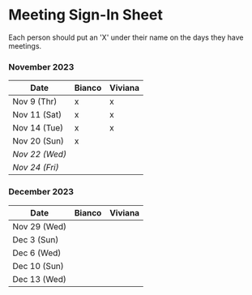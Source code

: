 # Meeting Sign-In Sheet

Each person should put an 'X' under their name on the days they have meetings.

### November 2023

| Date        | Bianco    | Viviana   | 
|-------------|-----------|-----------|
| Nov 9 (Thr) |     x     |     x     |           
| Nov 11 (Sat)|     x     |     x     |           
| Nov 14 (Tue)|     x     |     x     |           
| Nov 20 (Sun)|     x     |           |           
| *Nov 22 (Wed)* |       |           |           |  <!-- Skipped for Thanksgiving -->
| *Nov 24 (Fri)* |       |           |           |  <!-- Skipped for Thanksgiving -->

### December 2023

| Date        | Bianco    | Viviana   | 
|-------------|-----------|-----------|
| Nov 29 (Wed)|           |           |           
| Dec 3 (Sun) |           |           |           
| Dec 6 (Wed) |           |           |           
| Dec 10 (Sun)|           |           |           
| Dec 13 (Wed)|           |           |           